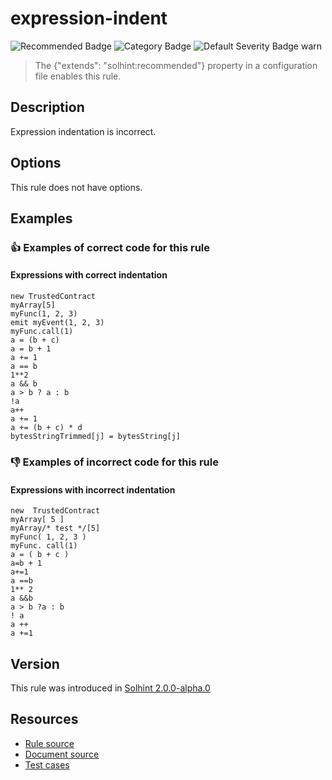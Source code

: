 
# expression-indent
![Recommended Badge](https://img.shields.io/badge/-Recommended-brightgreen)
![Category Badge](https://img.shields.io/badge/-Style%20Guide%20Rules-informational)
![Default Severity Badge warn](https://img.shields.io/badge/Default%20Severity-warn-yellow)
> The {"extends": "solhint:recommended"} property in a configuration file enables this rule.


## Description
Expression indentation is incorrect.

## Options
This rule does not have options.

## Examples
### 👍 Examples of **correct** code for this rule

#### Expressions with correct indentation

```solidity
new TrustedContract
myArray[5]
myFunc(1, 2, 3)
emit myEvent(1, 2, 3)
myFunc.call(1)
a = (b + c)
a = b + 1
a += 1
a == b
1**2
a && b
a > b ? a : b
!a
a++
a += 1
a += (b + c) * d
bytesStringTrimmed[j] = bytesString[j]
```

### 👎 Examples of **incorrect** code for this rule

#### Expressions with incorrect indentation

```solidity
new  TrustedContract
myArray[ 5 ]
myArray/* test */[5]
myFunc( 1, 2, 3 )
myFunc. call(1)
a = ( b + c )
a=b + 1
a+=1
a ==b
1** 2
a &&b
a > b ?a : b
! a
a ++
a +=1
```

## Version
This rule was introduced in [Solhint 2.0.0-alpha.0](https://github.com/protofire/solhint/tree/v2.0.0-alpha.0)

## Resources
- [Rule source](https://github.com/protofire/solhint/tree/master/lib/rules/align/expression-indent.js)
- [Document source](https://github.com/protofire/solhint/tree/master/docs/rules/align/expression-indent.md)
- [Test cases](https://github.com/protofire/solhint/tree/master/test/rules/align/expression-indent.js)
